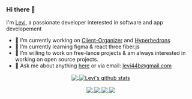 ### Hi there 👋

I'm [Levi](https://Levi-B4.github.io), a passionate developer interested in software and app developement
- 🔭 I’m currently working on [Client-Organizer](https://github.com/Levi-B4/Client-Organizer) and [Hyperhedrons](https://github.com/Hyperhydras/Hyperhedrons)
- 🌱 I’m currently learning figma & react three fiber.js
- 👯 I’m willing to work on free-lance projects & am always interested in working on open source projects.
- 💬 Ask me about anything [here](https://github.com/Levi-B4/Levi-B4/issues) or via email: levi44b@gmail.com

<!---
<p align="center">
  <a href="https://www.linkedin.com/in/*entername*/">
    <img src="https://img.shields.io/badge/-LinkedIn-blue?style=flat-square&logo=Linkedin&logoColor=white&link=https://www.linkedin.com/in/*entername/"/>
  </a>
  <a href="https://www.linkedin.com/in/*entername*/">
    <img src="https://hits.seeyoufarm.com/api/count/incr/badge.svg?url=https://github.com/Levi-B4&count_bg=%236BE3D4&title_bg=%23555555&icon=&icon_color=%23E7E7E7&title=Profile-Visits&edge_flat=false"/>
  </a>
</p>
-->

<div align="center">
  <a href="https://github.com/Levi-B4/github-readme-stats">
    <img align="center" src="https://github-readme-stats.vercel.app/api/top-langs/?username=Levi-B4&layout=compact&langs_count=8&exclude_repo=refactored-telegram&theme=radical"/>
  </a>
  <a href="https://github.com/Levi-B4/github-readme-stats">
    <img align="center" src="https://github-readme-stats.vercel.app/api?username=Levi-B4&show_icons=true&include_all_commits=true&count_private=true&theme=radical" alt="Levi's github stats"/>
  </a>
</div>

<p align="center">
     <a href="https://github.com/Levi-B4/Client-Organizer">
          <img align="center" src="https://github-readme-stats.vercel.app/api/pin/?username=Levi-B4&repo=Client-Organizer&theme=radical" />
     </a>
     <a href="https://github.com/Hyperhydras/Hyperhedrons">
          <img align="center" src="https://github-readme-stats.vercel.app/api/pin/?username=Hyperhydras&repo=Hyperhedrons&theme=radical" />
     </a>
     <a href="https://github.com/Levi-B4/Software1-Knowledge-Check-1-Clone">
          <img align="center" src="https://github-readme-stats.vercel.app/api/pin/?username=Levi-B4&repo=Software1-Knowledge-Check-1-Clone&theme=radical" />
     </a>
     <a href="https://github.com/Levi-B4/CL-Knowledge-Check-2">
          <img align="center" src="https://github-readme-stats.vercel.app/api/pin/?username=Levi-B4&repo=CL-Knowledge-Check-2&theme=radical" />
     </a> 
</p
